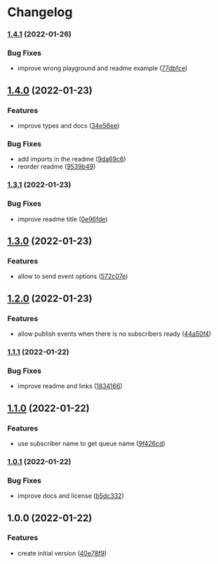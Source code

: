 # Changelog

### [1.4.1](https://www.github.com/AlbertHernandez/bull-bus/compare/v1.4.0...v1.4.1) (2022-01-26)


### Bug Fixes

* improve wrong playground and readme example ([77dbfce](https://www.github.com/AlbertHernandez/bull-bus/commit/77dbfceba05be18ee024f82f578ffa626c6def11))

## [1.4.0](https://www.github.com/AlbertHernandez/bull-bus/compare/v1.3.1...v1.4.0) (2022-01-23)


### Features

* improve types and docs ([34e56ee](https://www.github.com/AlbertHernandez/bull-bus/commit/34e56eee886d41309b23f18762b4fd8d60afe0d2))


### Bug Fixes

* add imports in the readme ([9da69c6](https://www.github.com/AlbertHernandez/bull-bus/commit/9da69c6d6ca5be7ccdd26ea63b23adddcc7c8fb8))
* reorder readme ([9539b49](https://www.github.com/AlbertHernandez/bull-bus/commit/9539b49190fae2f75006d00cf60524238421c257))

### [1.3.1](https://www.github.com/AlbertHernandez/bull-bus/compare/v1.3.0...v1.3.1) (2022-01-23)


### Bug Fixes

* improve readme title ([0e96fde](https://www.github.com/AlbertHernandez/bull-bus/commit/0e96fdee20d98ec44c6f30d414ca7029ac10e92d))

## [1.3.0](https://www.github.com/AlbertHernandez/bull-bus/compare/v1.2.0...v1.3.0) (2022-01-23)


### Features

* allow to send event options ([572c07e](https://www.github.com/AlbertHernandez/bull-bus/commit/572c07e87aed7c02f94537eace52093030b3db54))

## [1.2.0](https://www.github.com/AlbertHernandez/bull-bus/compare/v1.1.1...v1.2.0) (2022-01-23)


### Features

* allow publish events when there is no subscribers ready ([44a50f4](https://www.github.com/AlbertHernandez/bull-bus/commit/44a50f4d23c7fb1261ffea4a776c01e4211d266b))

### [1.1.1](https://www.github.com/AlbertHernandez/bull-bus/compare/v1.1.0...v1.1.1) (2022-01-22)


### Bug Fixes

* improve readme and links ([1834166](https://www.github.com/AlbertHernandez/bull-bus/commit/18341664d088b66bc8cb78d46d22cbbfb3b5b817))

## [1.1.0](https://www.github.com/AlbertHernandez/bull-bus/compare/v1.0.1...v1.1.0) (2022-01-22)


### Features

* use subscriber name to get queue name ([9f426cd](https://www.github.com/AlbertHernandez/bull-bus/commit/9f426cd284ac4e173fa400a08e2f1ac16c8cdf23))

### [1.0.1](https://www.github.com/AlbertHernandez/bull-bus/compare/v1.0.0...v1.0.1) (2022-01-22)


### Bug Fixes

* improve docs and license ([b5dc332](https://www.github.com/AlbertHernandez/bull-bus/commit/b5dc3327ec7f20950408e92b6ad587c09a7059e5))

## 1.0.0 (2022-01-22)


### Features

* create initial version ([40e78f9](https://www.github.com/AlbertHernandez/bull-bus/commit/40e78f933c5fe409c01509eff9a4c0a983c4fad9))
